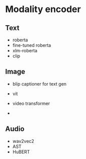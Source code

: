 # Modality encoder

## Text
- roberta
- fine-tuned roberta
- xlm-roberta
- clip

## Image
- blip captioner for text gen

- vit
- video transformer
- 



## Audio
- wav2vec2
- AST
- HuBERT

